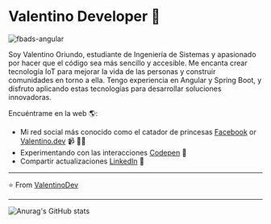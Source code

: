 # Valentino Developer 💬
![fbads-angular](https://github.com/user-attachments/assets/8ec3a416-f3c5-4ebe-800b-0fe73fe94d3a)


Soy Valentino Oriundo, estudiante de Ingeniería de Sistemas y apasionado por hacer que el código sea más sencillo y accesible. Me encanta crear tecnología IoT para mejorar la vida de las personas y construir comunidades en torno a ella. Tengo experiencia en Angular y Spring Boot, y disfruto aplicando estas tecnologías para desarrollar soluciones innovadoras.

Encuéntrame en la web 🌎:
- Mi red social más conocido como el catador de princesas <a href="https://www.twitch.tv">Facebook</a> or <a href="https://www.facebook.com/profile.php?id=100005577738627">Valentino.dev</a> 📹 ✍🏾
- Experimentando con las interacciones <a href="https://codepen.io/pen/"> Codepen</a> 🏓
- Compartir actualizaciones <a href="https://www.linkedin.com/feed/?trk=guest_homepage-basic_google-one-tap-submit">LinkedIn</a> 💼


---
⭐️ From [ValentinoDev](https://github.com/Valentino192004?tab=repositories)
 
---
![Anurag's GitHub stats](https://github-readme-stats.vercel.app/api?username=Dreyuix&show_icons=true&theme=transparent)


<!--
**Valentino/MieldeAbeja** is a ✨ _special_ ✨ repository because its `README.md` (this file) appears on your GitHub profile.

Here are some ideas to get you started:

- 🔭 I’m currently working on ...
- 🌱 I’m currently learning ...
- 👯 I’m looking to collaborate on ...
- 🤔 I’m looking for help with ...
- 💬 Ask me about ...
- 📫 How to reach me: ...
- 😄 Pronouns: ...
- ⚡ Fun fact: ...
- ⚡ Mentalidad Kimmich
-->
